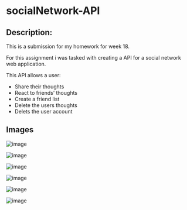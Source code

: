# socialNetwork-API

## Description:
 This is a submission for my homework for week 18.
 
 For this assignment i was tasked with creating a API for a social network web application.
 
 This API allows a user:
 
 - Share their thoughts 
 - React to friends’ thoughts 
 - Create a friend list
 - Delete the users thoughts
 - Delets the user account

## Images

![image](https://github.com/aevripidou1996/weather-app/assets/114223852/dd01739e-d449-4639-a476-a702c1628202)

![image](https://github.com/aevripidou1996/weather-app/assets/114223852/d7723aa5-f958-4935-a449-0d2d970c6422)

![image](https://github.com/aevripidou1996/weather-app/assets/114223852/a03a03d9-d3e3-4078-a817-d3329394df18)

![image](https://github.com/aevripidou1996/weather-app/assets/114223852/67cbdb03-24a4-41c4-b97b-e9a549cbcbf7)

![image](https://github.com/aevripidou1996/weather-app/assets/114223852/9ca6a02c-183a-4d9c-8d8c-13cdf3c113ae)

![image](https://github.com/aevripidou1996/weather-app/assets/114223852/d5567171-0e59-44d5-901d-088f0f59838c)
